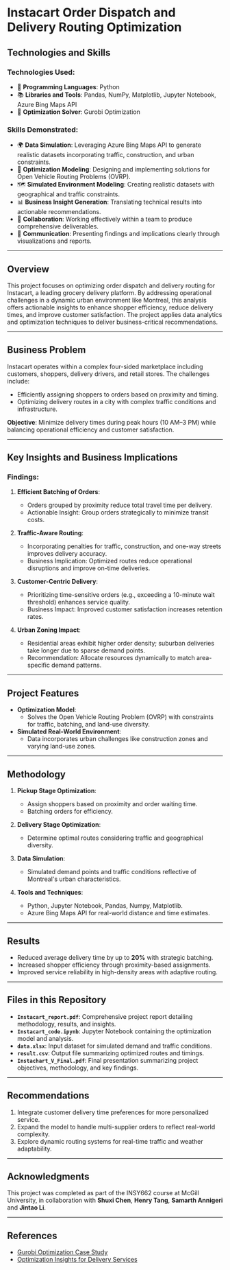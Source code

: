 # Instacart Order Dispatch and Delivery Routing Optimization

## Technologies and Skills
### Technologies Used:
- 🐍 **Programming Languages**: Python
- 📚 **Libraries and Tools**: Pandas, NumPy, Matplotlib, Jupyter Notebook, Azure Bing Maps API
- 🧩 **Optimization Solver**: Gurobi Optimization

### Skills Demonstrated:
- 🌍 **Data Simulation**: Leveraging Azure Bing Maps API to generate realistic datasets incorporating traffic, construction, and urban constraints.
- 🔧 **Optimization Modeling**: Designing and implementing solutions for Open Vehicle Routing Problems (OVRP).
- 🗺️ **Simulated Environment Modeling**: Creating realistic datasets with geographical and traffic constraints.
- 📊 **Business Insight Generation**: Translating technical results into actionable recommendations.
- 🤝 **Collaboration**: Working effectively within a team to produce comprehensive deliverables.
- 🎤 **Communication**: Presenting findings and implications clearly through visualizations and reports.


---
## Overview
This project focuses on optimizing order dispatch and delivery routing for Instacart, a leading grocery delivery platform. By addressing operational challenges in a dynamic urban environment like Montreal, this analysis offers actionable insights to enhance shopper efficiency, reduce delivery times, and improve customer satisfaction. The project applies data analytics and optimization techniques to deliver business-critical recommendations.

---

## Business Problem
Instacart operates within a complex four-sided marketplace including customers, shoppers, delivery drivers, and retail stores. The challenges include:
- Efficiently assigning shoppers to orders based on proximity and timing.
- Optimizing delivery routes in a city with complex traffic conditions and infrastructure.

**Objective**: Minimize delivery times during peak hours (10 AM–3 PM) while balancing operational efficiency and customer satisfaction.

---

## Key Insights and Business Implications

### Findings:
1. **Efficient Batching of Orders**:
   - Orders grouped by proximity reduce total travel time per delivery.
   - Actionable Insight: Group orders strategically to minimize transit costs.

2. **Traffic-Aware Routing**:
   - Incorporating penalties for traffic, construction, and one-way streets improves delivery accuracy.
   - Business Implication: Optimized routes reduce operational disruptions and improve on-time deliveries.

3. **Customer-Centric Delivery**:
   - Prioritizing time-sensitive orders (e.g., exceeding a 10-minute wait threshold) enhances service quality.
   - Business Impact: Improved customer satisfaction increases retention rates.

4. **Urban Zoning Impact**:
   - Residential areas exhibit higher order density; suburban deliveries take longer due to sparse demand points.
   - Recommendation: Allocate resources dynamically to match area-specific demand patterns.

---

## Project Features
- **Optimization Model**:
  - Solves the Open Vehicle Routing Problem (OVRP) with constraints for traffic, batching, and land-use diversity.
- **Simulated Real-World Environment**:
  - Data incorporates urban challenges like construction zones and varying land-use zones.

---

## Methodology
1. **Pickup Stage Optimization**:
   - Assign shoppers based on proximity and order waiting time.
   - Batching orders for efficiency.

2. **Delivery Stage Optimization**:
   - Determine optimal routes considering traffic and geographical diversity.

3. **Data Simulation**:
   - Simulated demand points and traffic conditions reflective of Montreal's urban characteristics.

4. **Tools and Techniques**:
   - Python, Jupyter Notebook, Pandas, Numpy, Matplotlib.
   - Azure Bing Maps API for real-world distance and time estimates.

---

## Results
- Reduced average delivery time by up to **20%** with strategic batching.
- Increased shopper efficiency through proximity-based assignments.
- Improved service reliability in high-density areas with adaptive routing.

---

## Files in this Repository
- **`Instacart_report.pdf`**: Comprehensive project report detailing methodology, results, and insights.
- **`Instacart_code.ipynb`**: Jupyter Notebook containing the optimization model and analysis.
- **`data.xlsx`**: Input dataset for simulated demand and traffic conditions.
- **`result.csv`**: Output file summarizing optimized routes and timings.
- **`Instachart_V_Final.pdf`**: Final presentation summarizing project objectives, methodology, and key findings.

---

## Recommendations
1. Integrate customer delivery time preferences for more personalized service.
2. Expand the model to handle multi-supplier orders to reflect real-world complexity.
3. Explore dynamic routing systems for real-time traffic and weather adaptability.

---

## Acknowledgments
This project was completed as part of the INSY662 course at McGill University, in collaboration with **Shuxi Chen**, **Henry Tang**, **Samarth Annigeri** and **Jintao Li**.

---

## References
- [Gurobi Optimization Case Study](https://www.gurobi.com/case_studies/instacart-delivering-optimal-shopping-experiences)
- [Optimization Insights for Delivery Services](https://youtu.be/F0iaBmYyLCI)
